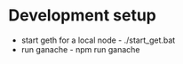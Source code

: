# Development setup

- start geth for a local node - ./start_get.bat
- run ganache - npm run ganache
